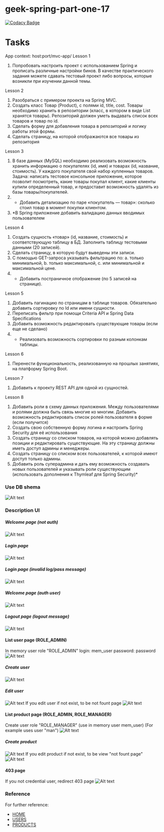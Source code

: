 # geek-spring-part-one-17

[![Codacy Badge](https://api.codacy.com/project/badge/Grade/49533cd8756c4b8695c40bf535a2fea9)](https://app.codacy.com/gh/Kirikx/geek-spring-part-one-17?utm_source=github.com&utm_medium=referral&utm_content=Kirikx/geek-spring-part-one-17&utm_campaign=Badge_Grade)

# Tasks
App context: host:port/mvc-app/
Lesson 1
1. Попробовать настроить проект с использованием Spring и прописать различные настройки бинов. В качестве практического задания можете сдавать тестовый проект либо вопросы, которые возникли при изучении данной темы.

Lesson 2
1. Разобраться с примером проекта на Spring MVC.
2. Создать класс Товар (Product), с полями id, title, cost. Товары необходимо хранить в репозитории (класс, в котором в виде List<Product> хранятся товары). Репозиторий должен уметь выдавать список всех товаров и товар по id.
3. Сделать форму для добавления товара в репозиторий и логику работы этой формы.
4. Сделать страницу, на которой отображаются все товары из репозитория

Lesson 3
1. В базе данных (MySQL) необходимо реализовать возможность хранить информацию о покупателях (id, имя) и товарах (id, название, стоимость). У каждого покупателя свой набор купленных товаров.
Задача: написать тестовое консольное приложение, которое позволит посмотреть, какие товары покупал клиент, какие клиенты купили определенный товар, и предоставит возможность удалять из базы товары/покупателей.
3. * Добавить детализацию по паре «покупатель — товар»: сколько стоил товар в момент покупки клиентом.
4. *В Spring приложение добавить валидацию данных вводимых пользователем

Lesson 4
1. Создать сущность «товар» (id, название, стоимость) и соответствующую таблицу в БД. Заполнить таблицу тестовыми данными (20 записей).
2. Сделать страницу, в которую будут выведены эти записи.
3. С помощью GET-запроса указывать фильтрацию по:
a. только минимальной,
b. только максимальной,
c. или минимальной и максимальной цене.
4. * Добавить постраничное отображение (по 5 записей на странице).

Lesson 5
1. Добавить пагинацию по страницам в таблице товаров. Обязательно добавить сортировку по Id или имени сущности.
2. Переписать фильтр при помощи Criteria API и Spring Data Specifications
3. Добавить возможность редактировать существующие товары (если еще не сделано)
4. * Реализовать возможность сортировки по разным колонкам таблицы.

Lesson 6
1. Перенести функциональность, реализованную на прошлых занятиях, на платформу Spring Boot.

Lesson 7
1. Добавить к проекту REST API для одной из сущностей.

Lesson 8
1. Добавить роли в схему данных приложения. Между пользователями и ролями должна быть связь многие ко многим. Добавить возможность редактировать список ролей пользователя в форме (если получится)
2. Создать свою собственную форму логина и настроить Spring Security для её использования
3. Создать страницу со списком товаров, на которой можно добавлять позиции и редактировать существующие. На эту страницу должны иметь доступ админы и менеджеры.
4. Создать страницу со списком всех пользователей, к которой имеют доступ только админы.
5. Добавить роль суперадмина и дать ему возможность создавать новых пользователей и указывать роли существующим (использовать дополнения к Thymleaf для Spring Security)*

### Use DB shema
![Alt text](md_content/db.png?raw=true "shema_db")

### Description UI
##### Welcome page (not auth)
![Alt text](md_content/0_welcome.png?raw=true "welcome_root")

##### Login page
![Alt text](md_content/form_login.png?raw=true "login_page")
##### Login page (invalid log/pass message)
![Alt text](md_content/form_login_invalid.png?raw=true "invalid_message")

##### Welcome page (auth user)
![Alt text](md_content/1_welcome_auth.png?raw=true "welcome_after_auth")

##### Logout page (logout message)
![Alt text](md_content/form_login_logout.png?raw=true "logout_message")

#### List user page (ROLE_ADMIN)
In memory user role "ROLE_ADMIN"
login: mem_user
password: password
![Alt text](md_content/user_list.png?raw=true "list_user")
##### Create user
![Alt text](md_content/user_create.png?raw=true "create_user")
##### Edit user
![Alt text](md_content/user_edit.png?raw=true "edit_user")
If you edit user if not exist, to be not fount page
![Alt text](md_content/not_found_form_0.png?raw=true "not_found")

#### List product page (ROLE_ADMIN, ROLE_MANAGER)
Create user role "ROLE_MANAGER" (use in memory user mem_user)
(For example uses user "man")
![Alt text](md_content/product_list.png?raw=true "list_product")
##### Create product
![Alt text](md_content/product_create.png?raw=true "create_product")
If you edit product if not exist, to be view "not fount page"
![Alt text](md_content/not_found_form_1.png?raw=true "not_found")

#### 403 page
If you not credential user, redirect 403 page
![Alt text](md_content/403_form.png?raw=true "403_page")

### Reference
For further reference:

 * [HOME](http://localhost:8080/mvc-app/)
 * [USERS](http://localhost:8080/mvc-app/user)
 * [PRODUCTS](http://localhost:8080/mvc-app/product)



